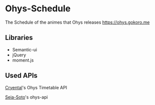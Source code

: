 Ohys-Schedule
=============
The Schedule of the animes that Ohys releases <https://ohys.gokoro.me>

## Libraries
* Semantic-ui
* jQuery
* moment.js

## Used APIs
[Cryental](https://github.com/Cryental)'s Ohys Timetable API

[Seia-Soto](https://github.com/seia-soto)'s ohys-api